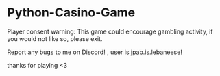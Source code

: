 # Python-Casino-Game

Player consent warning:
This game could encourage gambling activity, if you would not like so, please exit.

Report any bugs to me on Discord! , user is jpab.is.lebaneese!

thanks for playing <3
